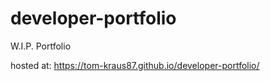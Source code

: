 # developer-portfolio
W.I.P. Portfolio


hosted at: https://tom-kraus87.github.io/developer-portfolio/
